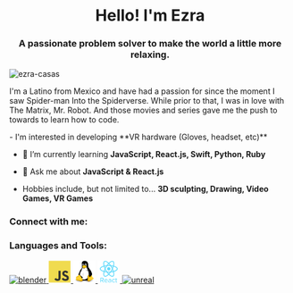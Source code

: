 <h1 align="center">Hello! I'm Ezra</h1>
<h3 align="center">A passionate problem solver to make the world a little more relaxing. </h3>

<p align="left"> <img src="https://komarev.com/ghpvc/?username=ezra-casas&label=Profile%20views&color=0e75b6&style=flat" alt="ezra-casas" /> </p>
<p>I'm a Latino from Mexico and have had a passion for since the moment I saw Spider-man Into the Spiderverse. While prior to that, I was in love with</b> The Matrix, Mr. Robot. And those movies and series gave me the push to towards to learn how to code.</p>
- I'm interested in developing **VR hardware (Gloves, headset, etc)**

- 🌱 I’m currently learning **JavaScript, React.js, Swift, Python, Ruby**

- 💬 Ask me about **JavaScript & React.js**

- Hobbies include, but not limited to... **3D sculpting, Drawing, Video Games, VR Games**

<h3 align="left">Connect with me:</h3>
<p align="left">
</p>

<h3 align="left">Languages and Tools:</h3>
<p align="left"> <a href="https://www.blender.org/" target="_blank" rel="noreferrer"> <img src="https://download.blender.org/branding/community/blender_community_badge_white.svg" alt="blender" width="40" height="40"/> </a> <a href="https://developer.mozilla.org/en-US/docs/Web/JavaScript" target="_blank" rel="noreferrer"> <img src="https://raw.githubusercontent.com/devicons/devicon/master/icons/javascript/javascript-original.svg" alt="javascript" width="40" height="40"/> </a> <a href="https://www.linux.org/" target="_blank" rel="noreferrer"> <img src="https://raw.githubusercontent.com/devicons/devicon/master/icons/linux/linux-original.svg" alt="linux" width="40" height="40"/> </a> <a href="https://reactjs.org/" target="_blank" rel="noreferrer"> <img src="https://raw.githubusercontent.com/devicons/devicon/master/icons/react/react-original-wordmark.svg" alt="react" width="40" height="40"/> </a> <a href="https://www.ruby-lang.org/en/" target="_blank" rel="noreferrer"> <a href="https://unrealengine.com/" target="_blank" rel="noreferrer"> <img src="https://raw.githubusercontent.com/kenangundogan/fontisto/036b7eca71aab1bef8e6a0518f7329f13ed62f6b/icons/svg/brand/unreal-engine.svg" alt="unreal" width="40" height="40"/> </a> </p>

